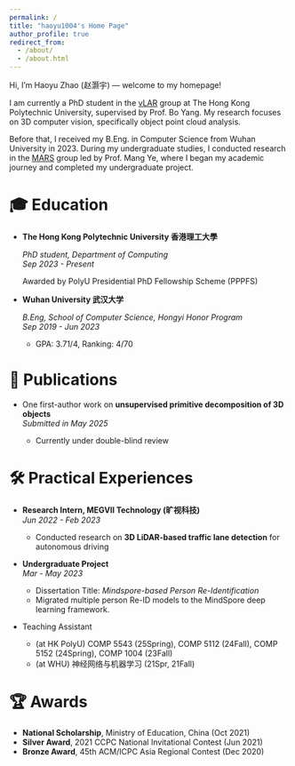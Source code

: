 ```yaml
---
permalink: /
title: "haoyu1004's Home Page"
author_profile: true
redirect_from: 
  - /about/
  - /about.html
---
```



Hi, I’m Haoyu Zhao (赵灏宇) — welcome to my homepage!

I am currently a PhD student in the [vLAR](https://vlar-group.github.io/) group at The Hong Kong Polytechnic University, supervised by Prof. Bo Yang. My research focuses on 3D computer vision, specifically object point cloud analysis.

Before that, I received my B.Eng. in Computer Science from Wuhan University in 2023. During my undergraduate studies, I conducted research in the [MARS](https://marswhu.github.io/) group led by Prof. Mang Ye, where I began my academic journey and completed my undergraduate project.

# 🎓 Education

- **The Hong Kong Polytechnic University 香港理工大學** 

  *PhD student, Department of Computing*  
  *Sep 2023 - Present*

  Awarded by PolyU Presidential PhD Fellowship Scheme (PPPFS)

- **Wuhan University 武汉大学**
 
  *B.Eng, School of Computer Science, Hongyi Honor Program*  
  *Sep 2019 - Jun 2023*

  - GPA: 3.71/4, Ranking: 4/70 
  
# 📄 Publications

- One first-author work on **unsupervised primitive decomposition of 3D objects**  
  *Submitted in May 2025*

  - Currently under double-blind review

# 🛠️ Practical Experiences

- **Research Intern, MEGVII Technology (旷视科技)**   
  *Jun 2022 - Feb 2023*

  - Conducted research on **3D LiDAR-based traffic lane detection** for autonomous driving


- **Undergraduate Project**   
  *Mar - May 2023*

  - Dissertation Title: *Mindspore-based Person Re-Identification*
  - Migrated multiple person Re-ID models to the MindSpore deep learning framework.


- Teaching Assistant
  - (at HK PolyU)  COMP 5543 (25Spring), COMP 5112 (24Fall), COMP 5152 (24Spring), COMP 1004 (23Fall)
  - (at WHU) 神经网络与机器学习 (21Spr, 21Fall)

# 🏆 Awards

- **National Scholarship**, Ministry of Education, China (Oct 2021)
- **Silver Award**, 2021 CCPC National Invitational Contest (Jun 2021)
- **Bronze Award**, 45th ACM/ICPC Asia Regional Contest (Dec 2020)